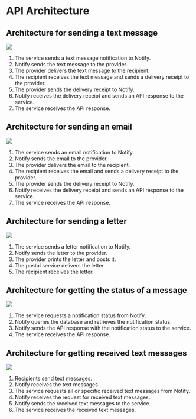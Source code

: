 # API Architecture

## Architecture for sending a text message

![](documentation/images/notify-architecture-text-message-2020.png)

1. The service sends a text message notification to Notify.
1. Notify sends the text message to the provider.
1. The provider delivers the text message to the recipient.
1. The recipient receives the text message and sends a delivery receipt to the provider.
1. The provider sends the delivery receipt to Notify.
1. Notify receives the delivery receipt and sends an API response to the service.
1. The service receives the API response.

## Architecture for sending an email

![](documentation/images/notify-architecture-email-2020.png)

1. The service sends an email notification to Notify.
1. Notify sends the email to the provider.
1. The provider delivers the email to the recipient.
1. The recipient receives the email and sends a delivery receipt to the provider.
1. The provider sends the delivery receipt to Notify.
1. Notify receives the delivery receipt and sends an API response to the service.
1. The service receives the API response.

## Architecture for sending a letter

![](documentation/images/notify-architecture-letter-2020.png)

1. The service sends a letter notification to Notify.
1. Notify sends the letter to the provider.
1. The provider prints the letter and posts it.
1. The postal service delivers the letter.
1. The recipient receives the letter.

## Architecture for getting the status of a message

![](documentation/images/notify-architecture-get-status-2020.png)

1. The service requests a notification status from Notify.
1. Notify queries the database and retrieves the notification status.
1. Notify sends the API response with the notification status to the service.
1. The service receives the API response.

## Architecture for getting received text messages

![](documentation/images/notify-architecture-received-text-messages-2020.png)

1. Recipients send text messages.
1. Notify receives the text messages.
1. The service requests all or specific received text messages from Notify.
1. Notify receives the request for received text messages.
1. Notify sends the received text messages to the service.
1. The service receives the received text messages.
